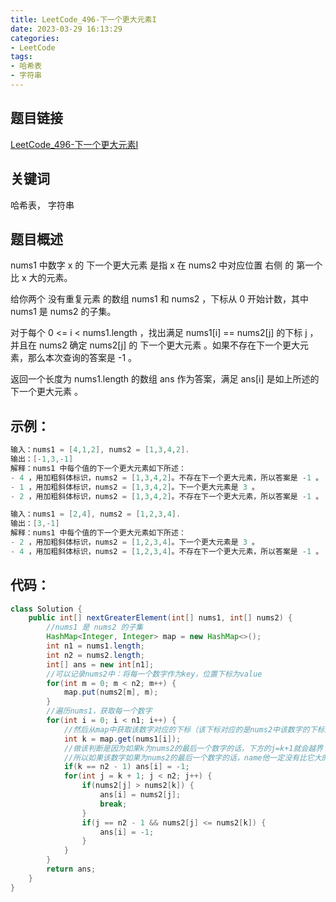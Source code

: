 ```yaml
---
title: LeetCode_496-下一个更大元素I
date: 2023-03-29 16:13:29
categories: 
- LeetCode
tags: 
- 哈希表
- 字符串
---
```


## 题目链接

[LeetCode_496-下一个更大元素I](https://leetcode.cn/problems/next-greater-element-i/)

## 关键词
哈希表， 字符串

## 题目概述

nums1 中数字 x 的 下一个更大元素 是指 x 在 nums2 中对应位置 右侧 的 第一个 比 x 大的元素。

给你两个 没有重复元素 的数组 nums1 和 nums2 ，下标从 0 开始计数，其中nums1 是 nums2 的子集。

对于每个 0 <= i < nums1.length ，找出满足 nums1[i] == nums2[j] 的下标 j ，并且在 nums2 确定 nums2[j] 的 下一个更大元素 。如果不存在下一个更大元素，那么本次查询的答案是 -1 。

返回一个长度为 nums1.length 的数组 ans 作为答案，满足 ans[i] 是如上所述的 下一个更大元素 。

## 示例：

```java
输入：nums1 = [4,1,2], nums2 = [1,3,4,2].
输出：[-1,3,-1]
解释：nums1 中每个值的下一个更大元素如下所述：
- 4 ，用加粗斜体标识，nums2 = [1,3,4,2]。不存在下一个更大元素，所以答案是 -1 。
- 1 ，用加粗斜体标识，nums2 = [1,3,4,2]。下一个更大元素是 3 。
- 2 ，用加粗斜体标识，nums2 = [1,3,4,2]。不存在下一个更大元素，所以答案是 -1 。

输入：nums1 = [2,4], nums2 = [1,2,3,4].
输出：[3,-1]
解释：nums1 中每个值的下一个更大元素如下所述：
- 2 ，用加粗斜体标识，nums2 = [1,2,3,4]。下一个更大元素是 3 。
- 4 ，用加粗斜体标识，nums2 = [1,2,3,4]。不存在下一个更大元素，所以答案是 -1 。
```

## 代码：
```java
class Solution {
    public int[] nextGreaterElement(int[] nums1, int[] nums2) {
        //nums1 是 nums2 的子集
        HashMap<Integer, Integer> map = new HashMap<>();
        int n1 = nums1.length;
        int n2 = nums2.length;
        int[] ans = new int[n1];
        //可以记录nums2中：将每一个数字作为key，位置下标为value
        for(int m = 0; m < n2; m++) {
            map.put(nums2[m], m);
        }
        //遍历nums1，获取每一个数字
        for(int i = 0; i < n1; i++) {
            //然后从map中获取该数字对应的下标（该下标对应的是nums2中该数字的下标）
            int k = map.get(nums1[i]);
            //做该判断是因为如果k为nums2的最后一个数字的话，下方的j=k+1就会越界
            //所以如果该数字如果为nums2的最后一个数字的话，name他一定没有比它大的下一个元素，返回-1。
            if(k == n2 - 1) ans[i] = -1; 
            for(int j = k + 1; j < n2; j++) {
                if(nums2[j] > nums2[k]) {
                    ans[i] = nums2[j];
                    break;
                }
                if(j == n2 - 1 && nums2[j] <= nums2[k]) {
                    ans[i] = -1;
                }
            }
        }
        return ans;
    }
}
```
